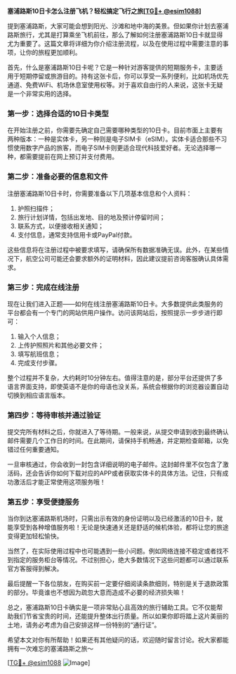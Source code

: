 **塞浦路斯10日卡怎么注册飞机？轻松搞定飞行之旅[[TG💪+ @esim1088](https://t.me/s/esim1088)]**

提到塞浦路斯，大家可能会想到阳光、沙滩和地中海的美景。但如果你计划去塞浦路斯旅行，尤其是打算乘坐飞机前往，那么了解如何注册塞浦路斯10日卡就显得尤为重要了。这篇文章将详细为你介绍注册流程，以及在使用过程中需要注意的事项，让你的旅程更加顺利。

首先，什么是塞浦路斯10日卡呢？它是一种针对游客提供的短期服务卡，主要适用于短期停留或旅游目的。持有这张卡后，你可以享受一系列便利，比如机场优先通道、免费WiFi、机场休息室使用权等。对于喜欢自由行的人来说，这张卡无疑是一个非常实用的选择。

### **第一步：选择合适的10日卡类型**

在开始注册之前，你需要先确定自己需要哪种类型的10日卡。目前市面上主要有两种版本：一种是实体卡，另一种则是电子SIM卡（eSIM）。实体卡适合那些不习惯使用数字产品的旅客，而电子SIM卡则更适合现代科技爱好者。无论选择哪一种，都需要提前在网上预订并支付费用。

### **第二步：准备必要的信息和文件**

注册塞浦路斯10日卡时，你需要准备以下几项基本信息和个人资料：
1. 护照扫描件；
2. 旅行计划详情，包括出发地、目的地及预计停留时间；
3. 联系方式，以便接收相关通知；
4. 支付信息，通常支持信用卡或PayPal付款。

这些信息将在注册过程中被要求填写，请确保所有数据准确无误。此外，在某些情况下，航空公司可能还会要求额外的证明材料，因此建议提前咨询客服确认具体需求。

### **第三步：完成在线注册**

现在让我们进入正题——如何在线注册塞浦路斯10日卡。大多数提供此类服务的平台都会有一个专门的网站供用户操作。访问该网站后，按照提示一步步进行即可：
1. 输入个人信息；
2. 上传护照照片和其他必要文件；
3. 填写航班信息；
4. 完成支付步骤。

整个过程并不复杂，大约耗时10分钟左右。值得注意的是，部分平台还提供了多语言界面支持，即使英语不是你的母语也没关系，系统会根据你的浏览器设置自动切换到相应语言版本。

### **第四步：等待审核并通过验证**

提交完所有材料之后，你就进入了等待期。一般来说，从提交申请到收到最终确认邮件需要几个工作日的时间。在此期间，请保持手机畅通，并定期检查邮箱，以免错过任何重要通知。

一旦审核通过，你会收到一封包含详细说明的电子邮件。这封邮件里不仅包含了激活码，还会告诉你如何下载对应的APP或者获取实体卡的具体方法。记住，只有成功激活后才能正常使用这项服务哦！

### **第五步：享受便捷服务**

当你到达塞浦路斯机场时，只需出示有效的身份证明以及已经激活的10日卡，就能享受到各种增值服务啦！无论是快速通关还是舒适的候机体验，都将让您的旅途变得更加轻松愉快。

当然了，在实际使用过程中也可能遇到一些小问题。例如网络连接不稳定或者找不到指定的服务柜台等情况。不过别担心，绝大多数情况下这些问题都可以通过联系官方客服得到解决。

最后提醒一下各位朋友，在购买前一定要仔细阅读条款细则，特别是关于退款政策的部分。毕竟谁也不想因为疏忽大意而造成不必要的经济损失嘛！

总之，塞浦路斯10日卡确实是一项非常贴心且高效的旅行辅助工具。它不仅能帮助我们节省宝贵的时间，还能提升整体出行质量。所以如果你即将踏上这片美丽的土地，请务必考虑为自己安排这样一份特别的“通行证”。

希望本文对你有所帮助！如果还有其他疑问的话，欢迎随时留言讨论。祝大家都能拥有一次难忘的塞浦路斯之旅～

[[TG💪+ @esim1088](https://t.me/s/esim1088) ![Image](https://i.postimg.cc/4NQfJmqS/Snipaste-2025-05-13-00-14-12.png)]